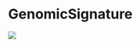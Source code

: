 # GenomicSignature

<a href="https://github.com/shbrief/Diagrams/blob/master/GenomicSignatures.png"><img src="https://raw.githubusercontent.com/shbrief/Diagrams/master/GenomicSignatures.png?token=ADX67SWALLVD7DRT4IMU4N26HOT2Y"/></a>
